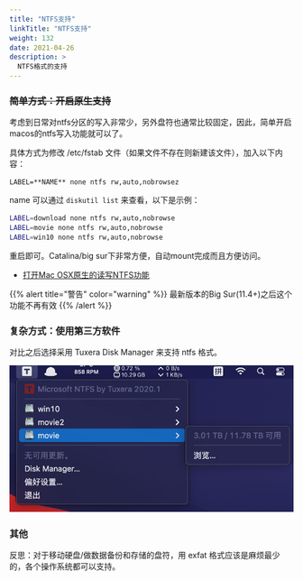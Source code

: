 ```yaml
---
title: "NTFS支持"
linkTitle: "NTFS支持"
weight: 132
date: 2021-04-26
description: >
  NTFS格式的支持
---
```




### ~~简单方式：开启原生支持~~

考虑到日常对ntfs分区的写入非常少，另外盘符也通常比较固定，因此，简单开启 macos的ntfs写入功能就可以了。

具体方式为修改 /etc/fstab 文件（如果文件不存在则新建该文件），加入以下内容：

```
LABEL=**NAME** none ntfs rw,auto,nobrowsez          
```

name 可以通过 `diskutil list` 来查看，以下是示例：

```bash
LABEL=download none ntfs rw,auto,nobrowse
LABEL=movie none ntfs rw,auto,nobrowse
LABEL=win10 none ntfs rw,auto,nobrowse
```

重启即可。Catalina/big sur下非常方便，自动mount完成而且方便访问。

- [打开Mac OSX原生的读写NTFS功能](https://www.jianshu.com/p/e6116dd06a43)


{{% alert title="警告" color="warning" %}}
最新版本的Big Sur(11.4+)之后这个功能不再有效
{{% /alert %}}


### 复杂方式：使用第三方软件

对比之后选择采用 Tuxera Disk Manager 来支持 ntfs 格式。

![tuxera](./images/tuxera.png)

### 其他

反思：对于移动硬盘/做数据备份和存储的盘符，用 exfat 格式应该是麻烦最少的，各个操作系统都可以支持。



